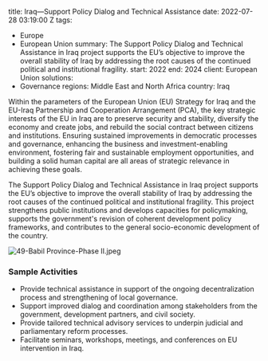 
title: Iraq—Support Policy Dialog and Technical Assistance
date: 2022-07-28 03:19:00 Z
tags:
- Europe
- European Union
summary: The Support Policy Dialog and Technical Assistance in Iraq project supports
  the EU’s objective to improve the overall stability of Iraq by addressing the root
  causes of the continued political and institutional fragility.
start: 2022
end: 2024
client: European Union
solutions:
- Governance
regions: Middle East and North Africa
country: Iraq


Within the parameters of the European Union (EU) Strategy for Iraq and the EU-Iraq Partnership and Cooperation Arrangement (PCA), the key strategic interests of the EU in Iraq are to preserve security and stability, diversify the economy and create jobs, and rebuild the social contract between citizens and institutions. Ensuring sustained improvements in democratic processes and governance, enhancing the business and investment-enabling environment, fostering fair and sustainable employment opportunities, and building a solid human capital are all areas of strategic relevance in achieving these goals.

The Support Policy Dialog and Technical Assistance in Iraq project supports the EU’s objective to improve the overall stability of Iraq by addressing the root causes of the continued political and institutional fragility. This project strengthens public institutions and develops capacities for policymaking, supports the government's revision of coherent development policy frameworks, and contributes to the general socio-economic development of the country.

![49-Babil Province-Phase II.jpeg](/uploads/49-Babil%20Province-Phase%20II.jpeg)

### Sample Activities

* Provide technical assistance in support of the ongoing decentralization process and strengthening of local governance.
* Support improved dialog and coordination among stakeholders from the government, development partners, and civil society.
* Provide tailored technical advisory services to underpin judicial and parliamentary reform processes.
* Facilitate seminars, workshops, meetings, and conferences on EU intervention in Iraq.
